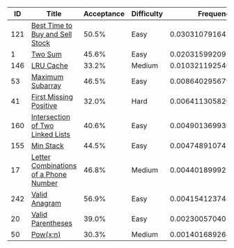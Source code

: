 |ID|Title|Acceptance|Difficulty|Frequency|
|----|-----|----|---|---|
|121|[Best Time to Buy and Sell Stock]( https://leetcode.com/problems/best-time-to-buy-and-sell-stock)|50.5%|Easy|0.03031079164323808|
|1|[Two Sum]( https://leetcode.com/problems/two-sum)|45.6%|Easy|0.020315992091756507|
|146|[LRU Cache]( https://leetcode.com/problems/lru-cache)|33.2%|Medium|0.010321192540274932|
|53|[Maximum Subarray]( https://leetcode.com/problems/maximum-subarray)|46.5%|Easy|0.008640295679602939|
|41|[First Missing Positive]( https://leetcode.com/problems/first-missing-positive)|32.0%|Hard|0.0064113058208121855|
|160|[Intersection of Two Linked Lists]( https://leetcode.com/problems/intersection-of-two-linked-lists)|40.6%|Easy|0.004901369939720486|
|155|[Min Stack]( https://leetcode.com/problems/min-stack)|44.5%|Easy|0.00474891074128171|
|17|[Letter Combinations of a Phone Number]( https://leetcode.com/problems/letter-combinations-of-a-phone-number)|46.8%|Medium|0.0044018999217624675|
|242|[Valid Anagram]( https://leetcode.com/problems/valid-anagram)|56.9%|Easy|0.004154123743115972|
|20|[Valid Parentheses]( https://leetcode.com/problems/valid-parentheses)|39.0%|Easy|0.0023005704055949323|
|50|[Pow(x;n)]( https://leetcode.com/problems/powx-n)|30.3%|Medium|0.0014016892647828818|
